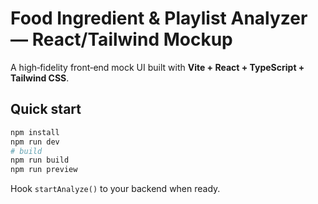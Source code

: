 # Food Ingredient & Playlist Analyzer — React/Tailwind Mockup

A high‑fidelity front‑end mock UI built with **Vite + React + TypeScript + Tailwind CSS**.

## Quick start

```bash
npm install
npm run dev
# build
npm run build
npm run preview
```

Hook `startAnalyze()` to your backend when ready.
